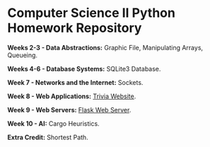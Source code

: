 # Computer Science II Python Homework Repository

**Weeks 2-3 - Data Abstractions:** Graphic File, Manipulating Arrays, Queueing.

**Weeks 4-6 - Database Systems:** SQLite3 Database.

**Week 7 - Networks and the Internet:** Sockets.

**Week 8 - Web Applications:** [Trivia Website](https://github.com/LoganJordan04/CS2_TriviaWebsite).

**Week 9 - Web Servers:** [Flask Web Server](https://github.com/LoganJordan04/CS2_FlaskWebServer).

**Week 10 - AI:** Cargo Heuristics.

**Extra Credit:** Shortest Path.
